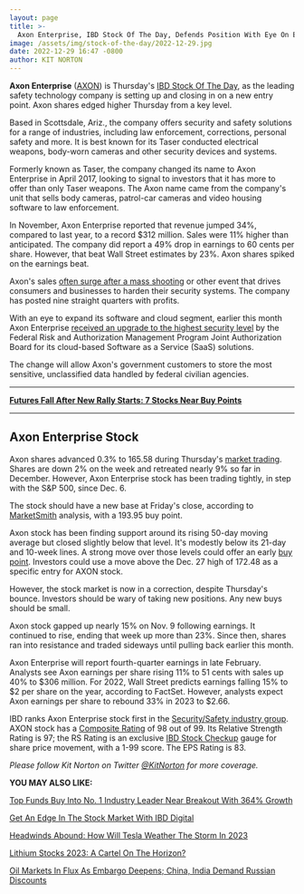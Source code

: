 ```yaml
---
layout: page
title: >-
  Axon Enterprise, IBD Stock Of The Day, Defends Position With Eye On Early Buy Point
image: /assets/img/stock-of-the-day/2022-12-29.jpg
date: 2022-12-29 16:47 -0800
author: KIT NORTON
---
```







**Axon Enterprise** ([AXON](https://research.investors.com/quote.aspx?symbol=AXON)) is Thursday's [IBD Stock Of The Day](https://www.investors.com/category/research/ibd-stock-of-the-day/), as the leading safety technology company is setting up and closing in on a new entry point. Axon shares edged higher Thursday from a key level.




Based in Scottsdale, Ariz., the company offers security and safety solutions for a range of industries, including law enforcement, corrections, personal safety and more. It is best known for its Taser conducted electrical weapons, body-worn cameras and other security devices and systems.


Formerly known as Taser, the company changed its name to Axon Enterprise in April 2017, looking to signal to investors that it has more to offer than only Taser weapons. The Axon name came from the company's unit that sells body cameras, patrol-car cameras and video housing software to law enforcement.


In November, Axon Enterprise reported that revenue jumped 34%, compared to last year, to a record $312 million. Sales were 11% higher than anticipated. The company did report a 49% drop in earnings to 60 cents per share. However, that beat Wall Street estimates by 23%. Axon shares spiked on the earnings beat.


Axon's sales [often surge after a mass shooting](https://www.investors.com/news/top-rated-axon-often-outperforms-in-difficult-times-how-about-now/) or other event that drives consumers and businesses to harden their security systems. The company has posted nine straight quarters with profits.


With an eye to expand its software and cloud segment, earlier this month Axon Enterprise [received an upgrade to the highest security level](https://www.investors.com/research/ibd-stock-analysis/axon-stock-tests-support-after-stock-market-indexes-gets-tasered/) by the Federal Risk and Authorization Management Program Joint Authorization Board for its cloud-based Software as a Service (SaaS) solutions.


The change will allow Axon's government customers to store the most sensitive, unclassified data handled by federal civilian agencies.




---


**[Futures Fall After New Rally Starts: 7 Stocks Near Buy Points](https://www.investors.com/market-trend/stock-market-today/dow-jones-futures-market-rally-attempt-begins-tesla-jumps-new-ev-credit-guidelines/)**




---


Axon Enterprise Stock
---------------------


Axon shares advanced 0.3% to 165.58 during Thursday's [market trading](https://www.investors.com/market-trend/stock-market-today/stock-market-today-market-trends-best-stocks-buy-watch/). Shares are down 2% on the week and retreated nearly 9% so far in December. However, Axon Enterprise stock has been trading tightly, in step with the S&P 500, since Dec. 6.


The stock should have a new base at Friday's close, according to [MarketSmith](https://marketsmith.investors.com/) analysis, with a 193.95 buy point.



Axon stock has been finding support around its rising 50-day moving average but closed slightly below that level. It's modestly below its 21-day and 10-week lines. A strong move over those levels could offer an early [buy point](https://www.investors.com/how-to-invest/investors-corner/chart-reading-basics-how-a-buy-point-marks-a-time-of-opportunity/). Investors could use a move above the Dec. 27 high of 172.48 as a specific entry for AXON stock.


However, the stock market is now in a correction, despite Thursday's bounce. Investors should be wary of taking new positions. Any new buys should be small.


Axon stock gapped up nearly 15% on Nov. 9 following earnings. It continued to rise, ending that week up more than 23%. Since then, shares ran into resistance and traded sideways until pulling back earlier this month.


Axon Enterprise will report fourth-quarter earnings in late February. Analysts see Axon earnings per share rising 11% to 51 cents with sales up 40% to $306 million. For 2022, Wall Street predicts earnings falling 15% to $2 per share on the year, according to FactSet. However, analysts expect Axon earnings per share to rebound 33% in 2023 to $2.66.


IBD ranks Axon Enterprise stock first in the [Security/Safety industry group](https://research.investors.com/stock-checkup/nasdaq-axon-enterprise-axon.aspx). AXON stock has a [Composite Rating](https://www.investors.com/how-to-invest/investors-corner/stocks-to-buy-and-watch-ibd-composite-rating-top-growth-stocks/) of 98 out of 99. Its Relative Strength Rating is 97; the RS Rating is an exclusive [IBD Stock Checkup](https://research.investors.com/stock-checkup/nasdaq-axon-enterprise-axon.aspx) gauge for share price movement, with a 1-99 score. The EPS Rating is 83.


*Please follow Kit Norton on Twitter [@KitNorton](https://twitter.com/KitNorton) for more coverage.*


**YOU MAY ALSO LIKE:**


[Top Funds Buy Into No. 1 Industry Leader Near Breakout With 364% Growth](https://www.investors.com/research/ibd-stock-analysis/management-consulting-firm-resources-connection-nears-buy-point-on-364-earnings-growth/)


[Get An Edge In The Stock Market With IBD Digital](https://get.investors.com/ibd/?src=APA1BQ)


[Headwinds Abound: How Will Tesla Weather The Storm In 2023](https://www.investors.com/news/tesla-stock-2023-forecast-reveals-a-tale-of-two-challenging-ev-megamarkets/)


[Lithium Stocks 2023: A Cartel On The Horizon?](https://www.investors.com/news/lithium-stocks-outlook-is-a-price-cartel-on-the-horizon-in-2023/)


[Oil Markets In Flux As Embargo Deepens; China, India Demand Russian Discounts](https://www.investors.com/news/oil-markets-in-flux-as-embargo-deepens-china-india-demand-russian-discounts/)




